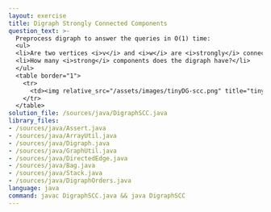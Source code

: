 ```yaml
---
layout: exercise
title: Digraph Strongly Connected Components
question_text: >-
  Preprocess digraph to answer the queries in O(1) time:
  <ul>
  <li>Are two vertices <i>v</i> and <i>w</i> are <i>strongly</i> connected?</li>
  <li>How many <i>strong</i> components does the digraph have?</li>
  </ul>
  <table border="1">
    <tr>
      <td><img relative_src="/assets/images/tinyDG-scc.png" title="tinyDG"></td>
    </tr>
  </table>
solution_file: /sources/java/DigraphSCC.java
library_files:
- /sources/java/Assert.java
- /sources/java/ArrayUtil.java
- /sources/java/Digraph.java
- /sources/java/GraphUtil.java
- /sources/java/DirectedEdge.java
- /sources/java/Bag.java
- /sources/java/Stack.java
- /sources/java/DigraphOrders.java
language: java
command: javac DigraphSCC.java && java DigraphSCC
---
```


